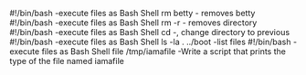 #!/bin/bash -execute files as Bash Shell
rm betty - removes betty
#!/bin/bash -execute files as Bash Shell
rm -r - removes directory
#!/bin/bash -execute files as Bash Shell
cd -, change directory to previous
#!/bin/bash -execute files as Bash Shell
ls -la . ../boot -list files
#!/bin/bash -execute files as Bash Shell
file /tmp/iamafile -Write a script that prints the type of the file named iamafile 
